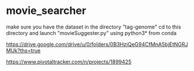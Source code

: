 # movie_searcher
make sure you have the dataset in the directory "tag-genome"
cd to this directory and launch "movieSuggester.py" using python3* from conda

https://drive.google.com/drive/u/0/folders/0B3HzjQeG94CfMnA5bjEtNGRJMUk?ths=true

https://www.pivotaltracker.com/n/projects/1899425
